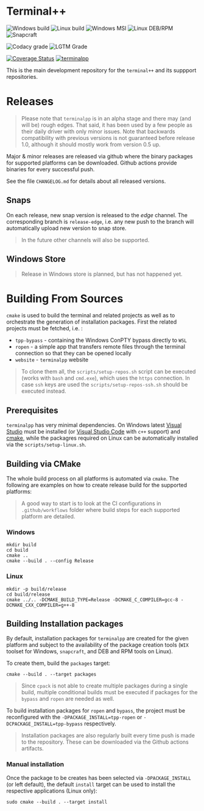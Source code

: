 # Terminal++

![Windows build](https://img.shields.io/github/workflow/status/terminalpp/tpp/windows-build?logo=windows&logoColor=white&style=flat-square)
![Linux build](https://img.shields.io/github/workflow/status/terminalpp/tpp/linux-build?logo=linux&logoColor=white&style=flat-square)
![Windows MSI](https://img.shields.io/github/workflow/status/terminalpp/tpp/windows-packages?label=msi&logo=windows&logoColor=white&style=flat-square)
![Linux DEB/RPM](https://img.shields.io/github/workflow/status/terminalpp/tpp/linux-packages?label=deb%2Frpm&logo=linux&logoColor=white&style=flat-square)
![Snapcraft](https://img.shields.io/github/workflow/status/terminalpp/tpp/snapcraft-build?label=snap&logo=snapcraft&logoColor=white&style=flat-square)

![Codacy grade](https://img.shields.io/codacy/grade/fd4f07b095634b9d90bbb9edb11fc12c?logo=codacy&style=flat-square)
![LGTM Grade](https://img.shields.io/lgtm/grade/cpp/github/terminalpp/tpp?logo=LGTM&style=flat-square)


[![Coverage Status](https://coveralls.io/repos/github/terminalpp/tpp/badge.svg?branch=master)](https://coveralls.io/github/terminalpp/tpp?branch=master)
[![terminalpp](https://snapcraft.io//terminalpp/badge.svg)](https://snapcraft.io/terminalpp)

This is the main development repository for the `terminal++` and its suppport repositories. 

# Releases

> Please note that `terminalpp` is in an  alpha stage and there may (and will be) rough edges. That said, it has been used by a few people as their daily driver with only minor issues. Note that backwards compatibility with previous versions is not guaranteed before release 1.0, although it should mostly work from version 0.5 up.

Major & minor releases are released via github where the binary packages for supported platforms can be downloaded. Github actions provide binaries for every successful push.

See the file `CHANGELOG.md` for details about all released versions. 

## Snaps

On each release, new snap version is released to the *edge* channel. The corresponding branch is `release-edge`, i.e. any new push to the branch will automatically upload new version to snap store.

> In the future other channels will also be supported. 

## Windows Store

> Release in Windows store is planned, but has not happened yet.

# Building From Sources

`cmake` is used to build the terminal and related projects as well as to orchestrate the generation of installation packages. First the related projects must be fetched, i.e. :

- `tpp-bypass` - containing the Windows ConPTY bypass directly to `WSL`
- `ropen` - a simple app that transfers remote files through the terminal connection so that they can be opened locally
- `website` - `terminalpp` website

> To clone them all, the `scripts/setup-repos.sh` script can be executed (works with `bash` and `cmd.exe`), which uses the `https` connection. In case `ssh` keys are used the `scripts/setup-repos-ssh.sh` should be executed instead.

## Prerequisites

`terminalpp` has very minimal dependencies. On Windows latest [Visual Studio](https://visualstudio.microsoft.com) must be installed (or [Visual Studio Code](https://code.microsoft.com) with `c++` support) and [cmake](https://cmake.org), while the packagres required on Linux can be automatically installed via the `scripts/setup-linux.sh`.

## Building via CMake

The whole build process on all platforms is automated via `cmake`. The following are examples on how to create release build for the supported platforms:

> A good way to start is to look at the CI configurations in `.github/workflows` folder where build steps for each supported platform are detailed. 

### Windows

    mkdir build
    cd build
    cmake .. 
    cmake --build . --config Release

### Linux

    mkdir -p build/release
    cd build/release
    cmake ../.. -DCMAKE_BUILD_TYPE=Release -DCMAKE_C_COMPILER=gcc-8 -DCMAKE_CXX_COMPILER=g++-8

## Building Installation packages

By default, installation packages for `terminalpp` are created for the given platform and subject to the availability of the package creation tools (`WIX` toolset for Windows, `snapcraft`, and DEB and RPM tools on Linux).

To create them, build the `packages` target:

    cmake --build . --target packages

> Since `cpack` is not able to create multiple packages during a single build, multiple conditional builds must be executed if packages for the `bypass` and `ropen` are needed as well. 

To build installation packages for `ropen` and `bypass`, the project must be reconfigured with the `-DPACKAGE_INSTALL=tpp-ropen` or `-DCPACKAGE_INSTALL=tpp-bypass` respectively. 

> Installation packages are also regularly built every time push is made to the repository. These can be downloaded via the Github actions artifacts.

### Manual installation

Once the package to be creates has been selected via `-DPACKAGE_INSTALL` (or left default), the default `install` target can be used to install the respective applications (Linux only):

    sudo cmake --build . --target install

